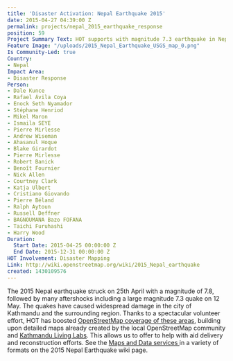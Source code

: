 ```yaml
---
title: 'Disaster Activation: Nepal Earthquake 2015'
date: 2015-04-27 04:39:00 Z
permalink: projects/nepal_2015_earthquake_response
position: 59
Project Summary Text: HOT supports with magnitude 7.3 earthquake in Nepal
Feature Image: "/uploads/2015_Nepal_Earthquake_USGS_map_0.png"
Is Community-Led: true
Country:
- Nepal
Impact Area:
- Disaster Response
Person:
- Dale Kunce
- Rafael Ávila Coya
- Enock Seth Nyamador
- Stéphane Henriod
- Mikel Maron
- Ismaila SEYE
- Pierre Mirlesse
- Andrew Wiseman
- Ahasanul Hoque
- Blake Girardot
- Pierre Mirlesse
- Robert Banick
- Benoît Fournier
- Nick Allen
- Courtney Clark
- Katja Ulbert
- Cristiano Giovando
- Pierre Béland
- Ralph Aytoun
- Russell Deffner
- BAGNOUMANA Bazo FOFANA
- Taichi Furuhashi
- Harry Wood
Duration:
  Start Date: 2015-04-25 00:00:00 Z
  End Date: 2015-12-31 00:00:00 Z
HOT Involvement: Disaster Mapping
Link: http://wiki.openstreetmap.org/wiki/2015_Nepal_earthquake
created: 1430109576
---
```


The 2015 Nepal earthquake struck on 25th April with a magnitude of 7.8, followed by many aftershocks including a large magnitude 7.3 quake on 12 May. The quakes have caused widespread damage in the city of Kathmandu and the surrounding region. Thanks to a spectacular volunteer effort, HOT has boosted [OpenStreetMap coverage of these areas](http://pierzen.dev.openstreetmap.org/hot/leaflet/OSM-Compare-before-after.html#12/27.7548/85.3373 "OSMcompare Before / After"), building upon detailed maps already created by the local OpenStreetMap community and [Kathmandu Living Labs](http://kathmandulivinglabs.org/ "KLL"). This allows us to offer to help with aid delivery and reconstruction efforts. See the [Maps and Data services ](http://wiki.openstreetmap.org/wiki/2015_Nepal_earthquake#Map_and_Data_Services "OSM Maps & Services for the Nepal Response")in a variety of formats on the 2015 Nepal Earthquake wiki page.
